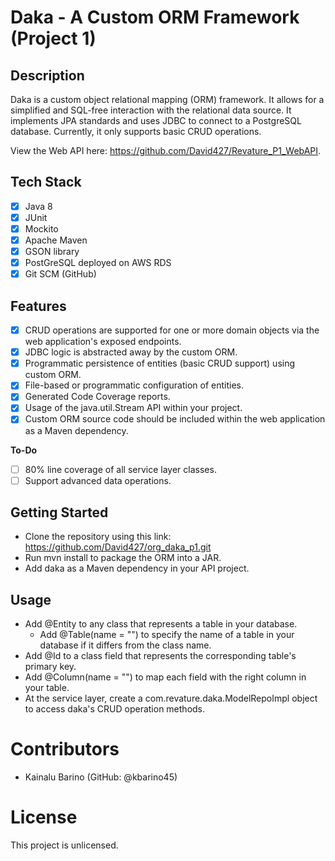 # Daka - A Custom ORM Framework (Project 1)

## Description

Daka is a custom object relational mapping (ORM) framework. It allows for a simplified and SQL-free interaction with the relational data source. It implements JPA standards and uses JDBC to connect to a PostgreSQL database. Currently, it only supports basic CRUD operations.

View the Web API here: https://github.com/David427/Revature_P1_WebAPI.

## Tech Stack
- [X] Java 8
- [X] JUnit
- [X] Mockito
- [X] Apache Maven
- [X] GSON library
- [X] PostGreSQL deployed on AWS RDS
- [X] Git SCM (GitHub)

## Features
- [X] CRUD operations are supported for one or more domain objects via the web application's exposed endpoints.
- [X] JDBC logic is abstracted away by the custom ORM.
- [X] Programmatic persistence of entities (basic CRUD support) using custom ORM.
- [X] File-based or programmatic configuration of entities.
- [X] Generated Code Coverage reports.
- [X] Usage of the java.util.Stream API within your project.
- [X] Custom ORM source code should be included within the web application as a Maven dependency.

**To-Do**
- [ ] 80% line coverage of all service layer classes.
- [ ] Support advanced data operations.

## Getting Started
- Clone the repository using this link: https://github.com/David427/org_daka_p1.git
- Run mvn install to package the ORM into a JAR.
- Add daka as a Maven dependency in your API project.

## Usage
- Add @Entity to any class that represents a table in your database.
  - Add @Table(name = "") to specify the name of a table in your database if it differs from the class name.
- Add @Id to a class field that represents the corresponding table's primary key.
- Add @Column(name = "") to map each field with the right column in your table.
- At the service layer, create a com.revature.daka.ModelRepoImpl object to access daka's CRUD operation methods.

# Contributors
- Kainalu Barino (GitHub: @kbarino45)

# License
This project is unlicensed.
